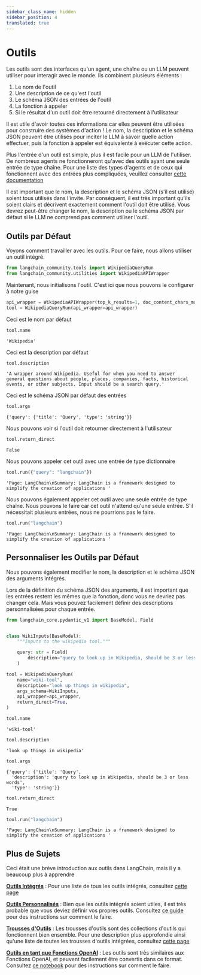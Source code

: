 ```yaml
---
sidebar_class_name: hidden
sidebar_position: 4
translated: true
---
```


# Outils

Les outils sont des interfaces qu'un agent, une chaîne ou un LLM peuvent utiliser pour interagir avec le monde.
Ils combinent plusieurs éléments :

1. Le nom de l'outil
2. Une description de ce qu'est l'outil
3. Le schéma JSON des entrées de l'outil
4. La fonction à appeler
5. Si le résultat d'un outil doit être retourné directement à l'utilisateur

Il est utile d'avoir toutes ces informations car elles peuvent être utilisées pour construire des systèmes d'action ! Le nom, la description et le schéma JSON peuvent être utilisés pour inciter le LLM à savoir quelle action effectuer, puis la fonction à appeler est équivalente à exécuter cette action.

Plus l'entrée d'un outil est simple, plus il est facile pour un LLM de l'utiliser.
De nombreux agents ne fonctionneront qu'avec des outils ayant une seule entrée de type chaîne.
Pour une liste des types d'agents et de ceux qui fonctionnent avec des entrées plus compliquées, veuillez consulter [cette documentation](../agents/agent_types)

Il est important que le nom, la description et le schéma JSON (s'il est utilisé) soient tous utilisés dans l'invite. Par conséquent, il est très important qu'ils soient clairs et décrivent exactement comment l'outil doit être utilisé. Vous devrez peut-être changer le nom, la description ou le schéma JSON par défaut si le LLM ne comprend pas comment utiliser l'outil.

## Outils par Défaut

Voyons comment travailler avec les outils. Pour ce faire, nous allons utiliser un outil intégré.

```python
from langchain_community.tools import WikipediaQueryRun
from langchain_community.utilities import WikipediaAPIWrapper
```

Maintenant, nous initialisons l'outil. C'est ici que nous pouvons le configurer à notre guise

```python
api_wrapper = WikipediaAPIWrapper(top_k_results=1, doc_content_chars_max=100)
tool = WikipediaQueryRun(api_wrapper=api_wrapper)
```

Ceci est le nom par défaut

```python
tool.name
```

```output
'Wikipedia'
```

Ceci est la description par défaut

```python
tool.description
```

```output
'A wrapper around Wikipedia. Useful for when you need to answer general questions about people, places, companies, facts, historical events, or other subjects. Input should be a search query.'
```

Ceci est le schéma JSON par défaut des entrées

```python
tool.args
```

```output
{'query': {'title': 'Query', 'type': 'string'}}
```

Nous pouvons voir si l'outil doit retourner directement à l'utilisateur

```python
tool.return_direct
```

```output
False
```

Nous pouvons appeler cet outil avec une entrée de type dictionnaire

```python
tool.run({"query": "langchain"})
```

```output
'Page: LangChain\nSummary: LangChain is a framework designed to simplify the creation of applications '
```

Nous pouvons également appeler cet outil avec une seule entrée de type chaîne.
Nous pouvons le faire car cet outil n'attend qu'une seule entrée.
S'il nécessitait plusieurs entrées, nous ne pourrions pas le faire.

```python
tool.run("langchain")
```

```output
'Page: LangChain\nSummary: LangChain is a framework designed to simplify the creation of applications '
```

## Personnaliser les Outils par Défaut

Nous pouvons également modifier le nom, la description et le schéma JSON des arguments intégrés.

Lors de la définition du schéma JSON des arguments, il est important que les entrées restent les mêmes que la fonction, donc vous ne devriez pas changer cela. Mais vous pouvez facilement définir des descriptions personnalisées pour chaque entrée.

```python
from langchain_core.pydantic_v1 import BaseModel, Field


class WikiInputs(BaseModel):
    """Inputs to the wikipedia tool."""

    query: str = Field(
        description="query to look up in Wikipedia, should be 3 or less words"
    )
```

```python
tool = WikipediaQueryRun(
    name="wiki-tool",
    description="look up things in wikipedia",
    args_schema=WikiInputs,
    api_wrapper=api_wrapper,
    return_direct=True,
)
```

```python
tool.name
```

```output
'wiki-tool'
```

```python
tool.description
```

```output
'look up things in wikipedia'
```

```python
tool.args
```

```output
{'query': {'title': 'Query',
  'description': 'query to look up in Wikipedia, should be 3 or less words',
  'type': 'string'}}
```

```python
tool.return_direct
```

```output
True
```

```python
tool.run("langchain")
```

```output
'Page: LangChain\nSummary: LangChain is a framework designed to simplify the creation of applications '
```

## Plus de Sujets

Ceci était une brève introduction aux outils dans LangChain, mais il y a beaucoup plus à apprendre

**[Outils Intégrés](/docs/integrations/tools/)** : Pour une liste de tous les outils intégrés, consultez [cette page](/docs/integrations/tools/)

**[Outils Personnalisés](./custom_tools)** : Bien que les outils intégrés soient utiles, il est très probable que vous deviez définir vos propres outils. Consultez [ce guide](./custom_tools) pour des instructions sur comment le faire.

**[Trousses d'Outils](./toolkits)** : Les trousses d'outils sont des collections d'outils qui fonctionnent bien ensemble. Pour une description plus approfondie ainsi qu'une liste de toutes les trousses d'outils intégrées, consultez [cette page](./toolkits)

**[Outils en tant que Fonctions OpenAI](./tools_as_openai_functions)** : Les outils sont très similaires aux Fonctions OpenAI, et peuvent facilement être convertis dans ce format. Consultez [ce notebook](./tools_as_openai_functions) pour des instructions sur comment le faire.
